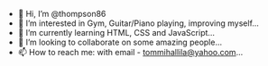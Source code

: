 - 👋 Hi, I’m @thompson86
- 👀 I’m interested in Gym, Guitar/Piano playing, improving myself...
- 🌱 I’m currently learning HTML, CSS and JavaScript...
- 💞️ I’m looking to collaborate on some amazing people...
- 📫 How to reach me: with email - tommihallila@yahoo.com...

<!---
thompson86/thompson86 is a ✨ special ✨ repository because its `README.md` (this file) appears on your GitHub profile.
You can click the Preview link to take a look at your changes.
--->
